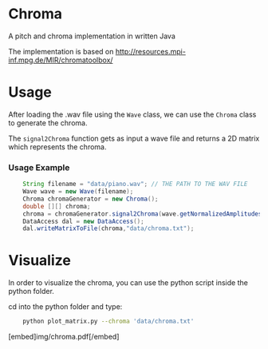 # Chroma 

A pitch and chroma implementation in written Java

The implementation is based on http://resources.mpi-inf.mpg.de/MIR/chromatoolbox/

# Usage
After loading the .wav file using the `Wave` class, we can use the `Chroma` class to generate the chroma.

The `signal2Chroma` function gets as input a wave file and returns a 2D matrix which represents the chroma.

### Usage Example

```java
    String filename = "data/piano.wav"; // THE PATH TO THE WAV FILE
    Wave wave = new Wave(filename);
    Chroma chromaGenerator = new Chroma();
    double [][] chroma;
    chroma = chromaGenerator.signal2Chroma(wave.getNormalizedAmplitudes());
    DataAccess dal = new DataAccess();
    dal.writeMatrixToFile(chroma,"data/chroma.txt");
```

# Visualize
In order to visualize the chroma, you can use the python script inside the python folder.

cd into the python folder and type:

```bash
    python plot_matrix.py --chroma 'data/chroma.txt'
```

[embed]img/chroma.pdf[/embed]
